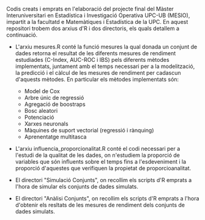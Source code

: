 Codis creats i emprats en l'elaboració del projecte final del Màster Interuniversitari en Estadística i Investigació Operativa UPC-UB (MESIO), impartit a la facultatd e Matemàtiques i Estadística de la UPC. En aquest repositori trobem dos arxius d'R i dos directoris, els quals detallem a continuació.


  - L'arxiu mesures.R conté la funció mesures la qual donada un conjunt de dades retorna el resultat de les diferents mesures de rendiment estudiades (C-Index, AUC-ROC i IBS) pels diferents mètodes implementats, juntament amb el temps necessari per a la modelització, la predicció i el càlcul de les mesures de rendiment per cadascun d'aquests mètodes. 
  En particular els mètodes implementats són:
      - Model de Cox
      - Arbre únic de regressió
      - Agregació de boostraps
      - Bosc aleatori
      - Potenciació
      - Xarxes neuronals
      - Màquines de suport vectorial (regressió i rànquing)
      - Aprenentatge multitasca
   
  - L'arxiu influencia_proporcionalitat.R conté el codi necessari per a l'estudi de la qualitat de les dades, on n'estudiem la proporció de variables que són influents sobre el temps fins a l'esdeveniment i la proporció d'aquestes que verifiquen la propietat de proporcioanalitat.

  - El directori "Simulació Conjunts", on recollim els scripts d'R emprats a l'hora de simular els conjunts de dades simulats.

  - El directori "Anàlisi Conjunts", on recollim els scripts d'R emprats a l'hora d'obtenir els resltats de les mesures de rendiment dels conjunts de dades simulats.
